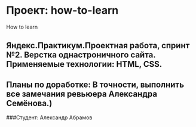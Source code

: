 # Проект: how-to-learn
How to learn
## Яндекс.Практикум.Проектная работа, спринт №2. Верстка однастроничного сайта. Применяемые технологии: HTML, CSS.
## Планы по доработке: В точности, выполнить все замечания ревьюера Александра Семёнова.)
###Студент: Александр Абрамов

